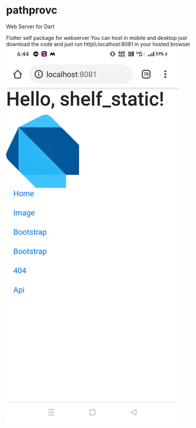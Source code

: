 # pathprovc

Web Server  for Dart

Flutter self package for webserver 
You can host in mobile and desktop 
just download the code and just run 
http\\\\:localhost:8081 in your hosted browser
<br/>
<img src="https://github.com/lavahasif/dartflutterwebserver/blob/master/example/img_2.png" />

